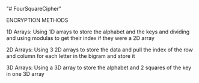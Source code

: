 "# FourSquareCipher" 

ENCRYPTION METHODS

1D Arrays: 
Using 1D arrays to store the alphabet and the keys and dividing and using modulas to get their index if they were a 2D array

2D Arrays:
Using 3 2D arrays to store the data and pull the index of the row and column for each letter in the bigram and store it 

3D Arrays:
Using a 3D array to store the alphabet and 2 squares of the key in one 3D array 


  